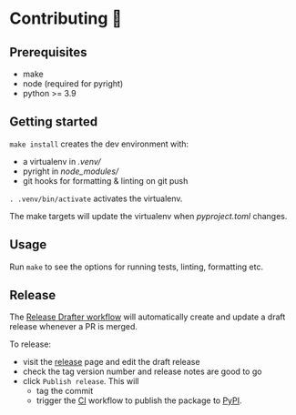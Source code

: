 # Contributing 🌳

## Prerequisites

- make
- node (required for pyright)
- python >= 3.9

## Getting started

`make install` creates the dev environment with:

- a virtualenv in _.venv/_
- pyright in _node_modules/_
- git hooks for formatting & linting on git push

`. .venv/bin/activate` activates the virtualenv.

The make targets will update the virtualenv when _pyproject.toml_ changes.

## Usage

Run `make` to see the options for running tests, linting, formatting etc.

## Release

The [Release Drafter workflow](https://github.com/seek-oss/aec/actions/workflows/draft.yml) will automatically create and update a draft release whenever a PR is merged.

To release:

- visit the [release](https://github.com/seek-oss/aec/releases) page and edit the draft release
- check the tag version number and release notes are good to go
- click `Publish release`. This will
  - tag the commit
  - trigger the [CI](https://github.com/seek-oss/aec/actions/workflows/pythonapp.yml) workflow to publish the package to [PyPI](https://pypi.org/project/aec-cli/).
